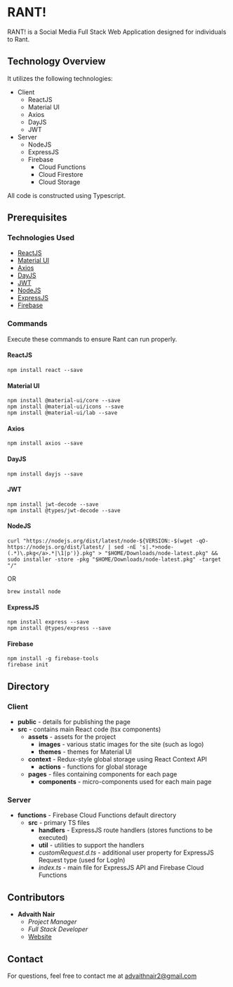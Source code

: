 # RANT!

RANT! is a Social Media Full Stack Web Application designed for individuals to Rant.

## Technology Overview
It utilizes the following technologies:
* Client
  * ReactJS
  * Material UI
  * Axios
  * DayJS
  * JWT
* Server
  * NodeJS
  * ExpressJS
  * Firebase
    * Cloud Functions
    * Cloud Firestore
    * Cloud Storage

All code is constructed using Typescript.

## Prerequisites

### Technologies Used
* [ReactJS](https://reactjs.org/)
* [Material UI](https://material-ui.com/)
* [Axios](https://github.com/axios/axios)
* [DayJS](https://github.com/iamkun/dayjs)
* [JWT](https://jwt.io/)
* [NodeJS](https://nodejs.org/en/)
* [ExpressJS](https://expressjs.com/)
* [Firebase](https://firebase.google.com/)

### Commands

Execute these commands to ensure Rant can run properly.

#### ReactJS
```
npm install react --save
```

#### Material UI
```
npm install @material-ui/core --save
npm install @material-ui/icons --save
npm install @material-ui/lab --save
```

#### Axios
```
npm install axios --save
```

#### DayJS
```
npm install dayjs --save
```

#### JWT
```
npm install jwt-decode --save
npm install @types/jwt-decode --save
```

#### NodeJS
```
curl "https://nodejs.org/dist/latest/node-${VERSION:-$(wget -qO- https://nodejs.org/dist/latest/ | sed -nE 's|.*>node-(.*)\.pkg</a>.*|\1|p')}.pkg" > "$HOME/Downloads/node-latest.pkg" && sudo installer -store -pkg "$HOME/Downloads/node-latest.pkg" -target "/"
```
OR
```
brew install node
```

#### ExpressJS
```
npm install express --save
npm install @types/express --save
```

#### Firebase
```
npm install -g firebase-tools
firebase init
```
## Directory

### Client
* **public** - details for publishing the page
* **src** - contains main React code (tsx components)
  * **assets** - assets for the project
    * **images** - various static images for the site (such as logo)
    * **themes** - themes for Material UI
  * **context** - Redux-style global storage using React Context API
    * **actions** - functions for global storage
  * **pages** - files containing components for each page
    * **components** - micro-components used for each main page

### Server
* **functions** - Firebase Cloud Functions default directory
  * **src** - primary TS files
    * **handlers** - ExpressJS route handlers (stores functions to be executed)
    * **util** - utilities to support the handlers
    * *customRequest.d.ts* - additional user property for ExpressJS Request type (used for LogIn)
    * *index.ts* - main file for ExpressJS API and Firebase Cloud Functions

## Contributors

* **Advaith Nair** 
    * *Project Manager*
    * *Full Stack Developer*
    * [Website](https://advaithnair.com)

## Contact
For questions, feel free to contact me at [advaithnair2@gmail.com](mailto:advaithnair2@gmail.com)